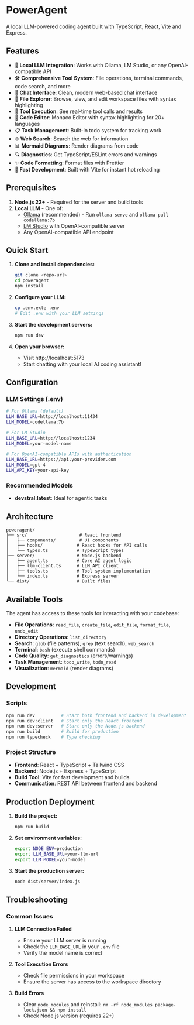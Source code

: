 # PowerAgent

A local LLM-powered coding agent built with TypeScript, React, Vite and Express.

## Features

- 🤖 **Local LLM Integration**: Works with Ollama, LM Studio, or any OpenAI-compatible API
- 🛠️ **Comprehensive Tool System**: File operations, terminal commands, code search, and more
- 💬 **Chat Interface**: Clean, modern web-based chat interface
- 📁 **File Explorer**: Browse, view, and edit workspace files with syntax highlighting
- 🔧 **Tool Execution**: See real-time tool calls and results
- 📝 **Code Editor**: Monaco Editor with syntax highlighting for 20+ languages
- 📋 **Task Management**: Built-in todo system for tracking work
- 🌐 **Web Search**: Search the web for information
- 📊 **Mermaid Diagrams**: Render diagrams from code
- 🔍 **Diagnostics**: Get TypeScript/ESLint errors and warnings
- ✨ **Code Formatting**: Format files with Prettier
- 🚀 **Fast Development**: Built with Vite for instant hot reloading

## Prerequisites

1. **Node.js 22+** - Required for the server and build tools
2. **Local LLM** - One of:
   - [Ollama](https://ollama.ai/) (recommended) - Run `ollama serve` and `ollama pull codellama:7b`
   - [LM Studio](https://lmstudio.ai/) with OpenAI-compatible server
   - Any OpenAI-compatible API endpoint

## Quick Start

1. **Clone and install dependencies:**
   ```bash
   git clone <repo-url>
   cd poweragent
   npm install
   ```

2. **Configure your LLM:**
   ```bash
   cp .env.exle .env
   # Edit .env with your LLM settings
   ```

3. **Start the development servers:**
   ```bash
   npm run dev
   ```

4. **Open your browser:**
   - Visit http://localhost:5173
   - Start chatting with your local AI coding assistant!

## Configuration

### LLM Settings (.env)

```bash
# For Ollama (default)
LLM_BASE_URL=http://localhost:11434
LLM_MODEL=codellama:7b

# For LM Studio
LLM_BASE_URL=http://localhost:1234
LLM_MODEL=your-model-name

# For OpenAI-compatible APIs with authentication
LLM_BASE_URL=https://api.your-provider.com
LLM_MODEL=gpt-4
LLM_API_KEY=your-api-key
```

### Recommended Models

- **devstral:latest**: Ideal for agentic tasks

## Architecture

```
poweragent/
├── src/                    # React frontend
│   ├── components/         # UI components
│   ├── hooks/             # React hooks for API calls
│   └── types.ts           # TypeScript types
├── server/                # Node.js backend
│   ├── agent.ts           # Core AI agent logic
│   ├── llm-client.ts      # LLM API client
│   ├── tools.ts           # Tool system implementation
│   └── index.ts           # Express server
└── dist/                  # Built files
```

## Available Tools

The agent has access to these tools for interacting with your codebase:

- **File Operations**: `read_file`, `create_file`, `edit_file`, `format_file`, `undo_edit`
- **Directory Operations**: `list_directory`
- **Search**: `glob` (file patterns), `grep` (text search), `web_search`
- **Terminal**: `bash` (execute shell commands)
- **Code Quality**: `get_diagnostics` (errors/warnings)
- **Task Management**: `todo_write`, `todo_read`
- **Visualization**: `mermaid` (render diagrams)

## Development

### Scripts

```bash
npm run dev          # Start both frontend and backend in development
npm run dev:client   # Start only the React frontend
npm run dev:server   # Start only the Node.js backend
npm run build        # Build for production
npm run typecheck    # Type checking
```

### Project Structure

- **Frontend**: React + TypeScript + Tailwind CSS
- **Backend**: Node.js + Express + TypeScript
- **Build Tool**: Vite for fast development and builds
- **Communication**: REST API between frontend and backend

## Production Deployment

1. **Build the project:**
   ```bash
   npm run build
   ```

2. **Set environment variables:**
   ```bash
   export NODE_ENV=production
   export LLM_BASE_URL=your-llm-url
   export LLM_MODEL=your-model
   ```

3. **Start the production server:**
   ```bash
   node dist/server/index.js
   ```

## Troubleshooting

### Common Issues

1. **LLM Connection Failed**
   - Ensure your LLM server is running
   - Check the `LLM_BASE_URL` in your `.env` file
   - Verify the model name is correct

2. **Tool Execution Errors**
   - Check file permissions in your workspace
   - Ensure the server has access to the workspace directory

3. **Build Errors**
   - Clear `node_modules` and reinstall: `rm -rf node_modules package-lock.json && npm install`
   - Check Node.js version (requires 22+)

